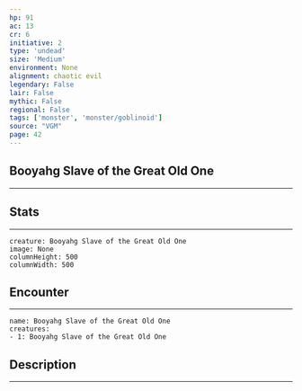 ```yaml
---
hp: 91
ac: 13
cr: 6
initiative: 2
type: 'undead'    
size: 'Medium'
environment: None
alignment: chaotic evil
legendary: False
lair: False
mythic: False
regional: False
tags: ['monster', 'monster/goblinoid']
source: "VGM"
page: 42
---
```


## Booyahg Slave of the Great Old One
---



## Stats
---

```statblock
creature: Booyahg Slave of the Great Old One
image: None
columnHeight: 500
columnWidth: 500
```

## Encounter
---

```encounter-table
name: Booyahg Slave of the Great Old One
creatures:
- 1: Booyahg Slave of the Great Old One
```

## Description
---




